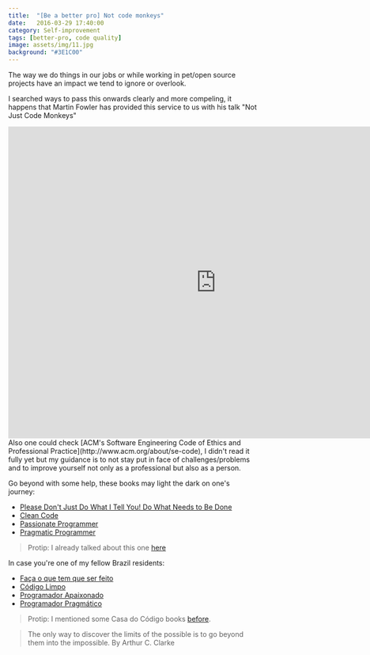 ```yaml
---
title:  "[Be a better pro] Not code monkeys"
date:   2016-03-29 17:40:00
category: Self-improvement
tags: [better-pro, code quality]
image: assets/img/11.jpg
background: "#3E1C00"
---
```


The way we do things in our jobs or while working in pet/open source projects have an impact we tend to ignore or overlook.

I searched ways to pass this onwards clearly and more compeling, it happens that Martin Fowler has provided this service to us with his talk "Not Just Code Monkeys"
<br/>

<iframe width="840" height="630" src="https://www.youtube.com/embed/4E3xfR6IBII" frameborder="0" allowfullscreen></iframe>

<br/>
Also one could check [ACM's Software Engineering Code of Ethics and Professional Practice](http://www.acm.org/about/se-code), I didn't read it fully yet but my guidance is to not stay put in face of challenges/problems and to improve yourself not only as a professional but also as a person.

Go beyond with some help, these books may light the dark on one's journey:

* [Please Don't Just Do What I Tell You! Do What Needs to Be Done](http://www.amazon.com/Please-Dont-Just-What-Needs/dp/0786867299/ref=asap_bc?ie=UTF8)
* [Clean Code](http://www.amazon.com/Clean-Code-Handbook-Software-Craftsmanship/dp/0132350882)
* [Passionate Programmer](http://www.amazon.com/Passionate-Programmer-Remarkable-Development-Pragmatic/dp/1934356344/ref=sr_1_1?s=books&ie=UTF8&qid=1459285597&sr=1-1&keywords=passionate+programmer)
* [Pragmatic Programmer](http://www.amazon.com/Pragmatic-Programmer-Journeyman-Master/dp/020161622X/ref=sr_1_2?s=books&ie=UTF8&qid=1459285597&sr=1-2&keywords=passionate+programmer)

> Protip: I already talked about this one [here](http://vnavarro.com.br/betterpro/books/2015/03/10/better-pro-books-01.html)

In case you're one of my fellow Brazil residents:

* [Faça o que tem que ser feito](http://www.saraiva.com.br/faca-o-que-tem-de-ser-feito-124927.html)
* [Código Limpo](http://www.livrariacultura.com.br/p/codigo-limpo-2874223)
* [Programador Apaixonado](https://www.casadocodigo.com.br/products/livro-programador-apaixonado)
* [Programador Pragmático](http://www.saraiva.com.br/o-programador-pragmatico-3674493.html)

> Protip: I mentioned some Casa do Código books [before](http://vnavarro.com.br/betterpro/books/2015/05/26/better-pro-books-02.html).

> The only way to discover the limits of the possible is to go beyond them into the impossible. By Arthur C. Clarke
